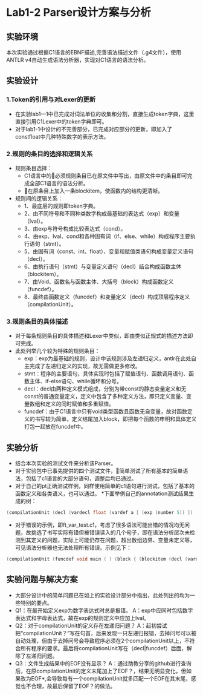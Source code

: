 # Lab1-2 Parser设计方案与分析
## 实验环境
本次实验通过根据C1语言的EBNF描述,完善语法描述文件（.g4文件），使用ANTLR v4自动生成语法分析器，实现对C1语言的语法分析。
## 实验设计
### 1.Token的引用与对Lexer的更新
* 在实验lab1—1中已完成对词法单位的收集和分割，直接生成token字典，这里直接引用C1Lexer中的token字典即可。
* 对于lab1-1中设计的不完善部分，已完成对应部分的更新，即加入了constfloat中几种特殊数字的表示方法。
### 2.规则的条目的选择和逻辑关系
* 规则条目选择：
    * C1语言中的必须规则条目已在原文件中写出，由原文件中的条目即可完成全部C1语言的语法分析。
    * 在原条目上加入一条blockitem，使函数内的结构更清晰。
* 规则间的逻辑关系：
    * 1、最底层的规则即token字典。
    * 2、由不同符号和不同种类数字构成最基础的表达式（exp）和变量（lval）。
    * 3、由exp与符号构成比较表达式（cond）。
    * 4、由exp、lval、cond和各种固有词（if、else、while）构成程序主要执行语句（stmt）。
    * 5、由固有词（const、int、float）、变量和赋值类语句构成变量定义语句（decl）。
    * 6、由执行语句（stmt）与变量定义语句（decl）结合构成函数主体（blockitem）。
    * 7、由Void、函数名与函数主体、大括号（block）构成函数定义（funcdef）。
    * 8、最终由函数定义（funcdef）和变量定义（decl）构成顶层程序定义（compilationUnit）。
### 3.规则条目的具体描述
* 对于每条规则条目的具体描述和Lexer中类似，即由类似正规式的描述方法即可完成。
* 此处列举几个较为特殊的规则条目：
    * exp：exp为最基础的规则，设计中该规则涉及左递归定义，antlr在此处自主完成了左递归定义的实现，故无需做更多修改。
    * stmt：程序的主要语句，具体实现时包括了赋值语句、函数调用语句、函数主体、if-else语句、while循环和分号。
    * decl：decl由两种定义模式组成，分别为带const的静态变量定义和无const的普通变量定义，定义中包含了多种定义方法，即只定义变量、变量数组和定义的同时赋值和多重赋值。
    * funcdef：由于C1语言中只有void类型函数且函数无自变量，故对函数定义的书写较为简单，定义结尾加入block，即把每个函数的申明和具体定义打包一起放在funcdef中。
## 实验分析
* 结合本次实验的测试文件来分析该Parser。
* 对于实验包中已事先提供的四个测试文件，简单测试了所有基本的简单语法，包括了c1语言的大部分语句，调整后均已通过。
* 对于自己的pt正确测试样例，同样使用简单的c1语句进行测试，包括了基本的函数定义和各类语义，也可以通过。
    *下面举例自己的annotation测试结果生成的树：
```c
(compilationUnit (decl (vardecl float (vardef a [ (exp (number 5)) ]) ;)) (compilationUnit (funcdef void main ( ) (block { (blockitem (decl (vardecl int (vardef i = (exp (number 1))) ;))) (blockitem (stmt while ( (cond (exp (lval i)) > (exp (number 0))) ) (stmt (block { (blockitem (stmt if ( (cond (exp (lval i)) < (exp (number 5))) ) (stmt (lvala [ (exp (exp (lval i)) - (exp (number 1))) ]) = (exp (lval i)) ;) else (stmt (lval i) = (exp (number 0)) ;))) (blockitem (stmt (lval i) = (exp (exp (lval i)) + (exp (number 1))) ;)) })))) (blockitem (stmt (lval a [ (exp (number 0)) ]) = (exp (number 0)) ;)) }))))
```
* 对于错误的示例，即ft_var_test.c1，考虑了很多语法可能出错的情况均无问题，故挑选了书写实际有错但被错误读入的几个句子，即在语法分析层次未检测到其定义的问题，实际上可能仍存在问题，超出数组边界、变量未定义等，可见语法分析器也无法处理所有错误。示例见下：
```c
(compilationUnit (funcdef void main ( ) (block { (blockitem (decl (vardecl int (vardef a [ (exp (number 1)) ]) ;)))(blockitem (stmt (lval a [ (exp (lval a [ (exp (lval a [ (exp (lval a [ (exp (number 0)) ])) ])) ])) ]) = (exp (number 1)) ;)) (blockitem (decl (vardecl int (vardef c [ (exp (number 1)) ] = { (exp (number 2)) , (exp (number 3)) , (exp (number 4)) , (exp (number 5)) }) ;))) })))
```
## 实验问题与解决方案
* 大部分设计中的简单问题已在如上的实验设计部分中指出，此处列出的均为一些特别的要点。
* Q1：在最开始定义exp为数字表达式时总是报错。
A：exp中应同时包括数字表达式和字母表达式，故在exp的规则定义中应加上lval。
* Q2：对于compilationUnit的定义存在左递归问题？
A：起初尝试把“compilationUnit？”写在句首，后来发现一只左递归报错，去掉问号可以被自动处理，但由于去掉问号会导致程序必须在2个compilationUnit以上，不符合所有程序的要求。最后将compilationUnit写在（decl|funcdef）后面，解除了左递归问题。
* Q3：文件生成结果中的EOF没有显示？
A：通过助教分享的github进行查询后，在原compilationUnit的定义末尾加上了EOF？，结果无明显变化，但如果改为EOF*,会导致每有一个compilationUnit就多匹配一个EOF在其末尾，感觉也不合理，故最后保留了EOF？的做法。